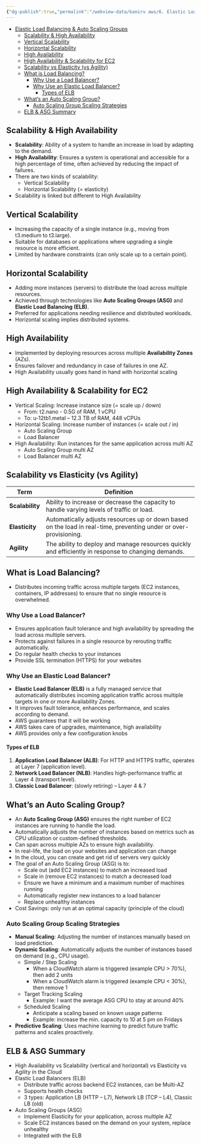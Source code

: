 ```yaml
---
{"dg-publish":true,"permalink":"/webview-data/kanirv aws/6. Elastic Load Balancing & Auto Scaling Groups/","created":"2025-02-16T17:40:54.067+05:30"}
---
```



- [Elastic Load Balancing \& Auto Scaling Groups](#elastic-load-balancing--auto-scaling-groups)
    - [Scalability \& High Availability](#scalability--high-availability)
    - [Vertical Scalability](#vertical-scalability)
    - [Horizontal Scalability](#horizontal-scalability)
    - [High Availability](#high-availability)
    - [High Availability \& Scalability for EC2](#high-availability--scalability-for-ec2)
    - [Scalability vs Elasticity (vs Agility)](#scalability-vs-elasticity-vs-agility)
    - [What is Load Balancing?](#what-is-load-balancing)
        - [Why Use a Load Balancer?](#why-use-a-load-balancer)
        - [Why Use an Elastic Load Balancer?](#why-use-an-elastic-load-balancer)
            - [Types of ELB](#types-of-elb)
    - [What’s an Auto Scaling Group?](#whats-an-auto-scaling-group)
        - [Auto Scaling Group Scaling Strategies](#auto-scaling-group-scaling-strategies)
    - [ELB \& ASG Summary](#elb--asg-summary)

## Scalability & High Availability

- **Scalability**: Ability of a system to handle an increase in load by adapting to the demand.
- **High Availability**: Ensures a system is operational and accessible for a high percentage of time, often achieved by reducing the impact of failures.
- There are two kinds of scalability:
    - Vertical Scalability
    - Horizontal Scalability (= elasticity)
- Scalability is linked but different to High Availability

## Vertical Scalability

- Increasing the capacity of a single instance (e.g., moving from t3.medium to t3.large).
- Suitable for databases or applications where upgrading a single resource is more efficient.
- Limited by hardware constraints (can only scale up to a certain point).

## Horizontal Scalability

- Adding more instances (servers) to distribute the load across multiple resources.
- Achieved through technologies like **Auto Scaling Groups (ASG)** and **Elastic Load Balancing (ELB)**.
- Preferred for applications needing resilience and distributed workloads.
- Horizontal scaling implies distributed systems.

## High Availability

- Implemented by deploying resources across multiple **Availability Zones** (AZs).
- Ensures failover and redundancy in case of failures in one AZ.
- High Availability usually goes hand in hand with horizontal scaling

## High Availability & Scalability for EC2

- Vertical Scaling: Increase instance size (= scale up / down)
    - From: t2.nano - 0.5G of RAM, 1 vCPU
    - To: u-12tb1.metal – 12.3 TB of RAM, 448 vCPUs
- Horizontal Scaling: Increase number of instances (= scale out / in)
    - Auto Scaling Group
    - Load Balancer
- High Availability: Run instances for the same application across multi AZ
    - Auto Scaling Group multi AZ
    - Load Balancer multi AZ

## Scalability vs Elasticity (vs Agility)

|**Term**|**Definition**|
|---|---|
|**Scalability**|Ability to increase or decrease the capacity to handle varying levels of traffic or load.|
|**Elasticity**|Automatically adjusts resources up or down based on the load in real-time, preventing under or over-provisioning.|
|**Agility**|The ability to deploy and manage resources quickly and efficiently in response to changing demands.|

## What is Load Balancing?

- Distributes incoming traffic across multiple targets (EC2 instances, containers, IP addresses) to ensure that no single resource is overwhelmed.

### Why Use a Load Balancer?

- Ensures application fault tolerance and high availability by spreading the load across multiple servers.
- Protects against failures in a single resource by rerouting traffic automatically.
- Do regular health checks to your instances
- Provide SSL termination (HTTPS) for your websites

### Why Use an Elastic Load Balancer?

- **Elastic Load Balancer (ELB)** is a fully managed service that automatically distributes incoming application traffic across multiple targets in one or more Availability Zones.
- It improves fault tolerance, enhances performance, and scales according to demand.
- AWS guarantees that it will be working
- AWS takes care of upgrades, maintenance, high availability
- AWS provides only a few configuration knobs

#### Types of ELB

1. **Application Load Balancer (ALB)**: For HTTP and HTTPS traffic, operates at Layer 7 (application level).
2. **Network Load Balancer (NLB)**: Handles high-performance traffic at Layer 4 (transport level).
3. **Classic Load Balancer**: (slowly retiring) – Layer 4 & 7

## What’s an Auto Scaling Group?

- An **Auto Scaling Group (ASG)** ensures the right number of EC2 instances are running to handle the load.
- Automatically adjusts the number of instances based on metrics such as CPU utilization or custom-defined thresholds.
- Can span across multiple AZs to ensure high availability.
- In real-life, the load on your websites and application can change
- In the cloud, you can create and get rid of servers very quickly
- The goal of an Auto Scaling Group (ASG) is to:
    - Scale out (add EC2 instances) to match an increased load
    - Scale in (remove EC2 instances) to match a decreased load
    - Ensure we have a minimum and a maximum number of machines running
    - Automatically register new instances to a load balancer
    - Replace unhealthy instances
- Cost Savings: only run at an optimal capacity (principle of the cloud)

### Auto Scaling Group Scaling Strategies

- **Manual Scaling**: Adjusting the number of instances manually based on load prediction.
- **Dynamic Scaling**: Automatically adjusts the number of instances based on demand (e.g., CPU usage).
    - Simple / Step Scaling
        - When a CloudWatch alarm is triggered (example CPU > 70%), then add 2 units
        - When a CloudWatch alarm is triggered (example CPU < 30%), then remove 1
    - Target Tracking Scaling
        - Example: I want the average ASG CPU to stay at around 40%
    - Scheduled Scaling
        - Anticipate a scaling based on known usage patterns
        - Example: increase the min. capacity to 10 at 5 pm on Fridays
- **Predictive Scaling**: Uses machine learning to predict future traffic patterns and scales proactively.

## ELB & ASG Summary

- High Availability vs Scalability (vertical and horizontal) vs Elasticity vs Agility in the Cloud
- Elastic Load Balancers (ELB)
    - Distribute traffic across backend EC2 instances, can be Multi-AZ
    - Supports health checks
    - 3 types: Application LB (HTTP – L7), Network LB (TCP – L4), Classic LB (old)
- Auto Scaling Groups (ASG)
    - Implement Elasticity for your application, across multiple AZ
    - Scale EC2 instances based on the demand on your system, replace unhealthy
    - Integrated with the ELB